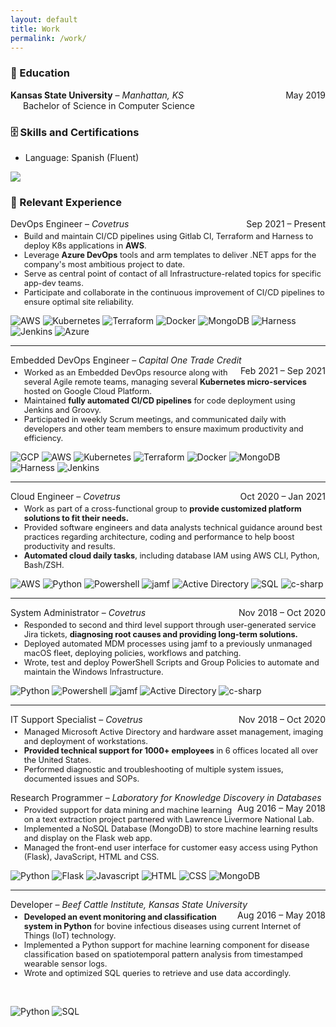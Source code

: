 ```yaml
---
layout: default
title: Work
permalink: /work/
---
```



### 📓 Education
<p style="text-align:left;">
    <b>Kansas State University</b> – <i>Manhattan, KS</i>
    <span style="float:right;">
        May 2019
    </span>
  <br> 
  <span style="margin-left: 20px;">
        Bachelor of Science in Computer Science
    </span>
</p>


### 🗄 Skills and Certifications
- Language: Spanish (Fluent)

[<img src="../assets/img/skills/aws-certified-solutions-architect-associate-2.png">](https://www.credly.com/badges/6c7f098c-5c3a-4d65-afeb-0f6b6da6aa65/public_url)

### 💼 Relevant Experience 
<p style="text-align:left;">
    DevOps Engineer – <i>Covetrus</i>
    <span style="float:right;">
        Sep 2021 – Present
    </span>
    <ul style="font-size: .8rem; margin-top: -10px">
        <li>
        Build and maintain CI/CD pipelines using Gitlab CI, Terraform and Harness to deploy K8s applications in <b>AWS</b>.
        </li>
        <li>
        Leverage <b>Azure DevOps</b> tools and arm templates to deliver .NET apps for the company's most ambitious project to date.
        </li>
        <li>
        Serve as central point of contact of all Infrastructure-related topics for specific app-dev teams.</li>
        <li>
        Participate and collaborate in the continuous improvement of CI/CD pipelines to ensure optimal site reliability.
        </li>
    </ul>
</p>

![AWS](../assets/img/skills/aws.png)    ![Kubernetes](../assets/img/skills/kubernetes.png)  ![Terraform](../assets/img/skills/terraform.png) ![Docker](../assets/img/skills/docker.png) ![MongoDB](../assets/img/skills/mongodb.png)    ![Harness](../assets/img/skills/harness.png) ![Jenkins](../assets/img/skills/jenkins.png)   ![Azure](../assets/img/skills/azure.png)

<hr>
<p style="text-align:left;">
    Embedded DevOps Engineer – <i>Capital One Trade Credit</i>
    <span style="float:right;">
        Feb 2021 – Sep 2021
    </span>
    <ul style="font-size: .8rem; margin-top: -10px">
        <li>
        Worked as an Embedded DevOps resource along with several Agile remote teams, managing several <b>Kubernetes micro-services</b> hosted on Google Cloud Platform.
        </li>
        <li>
        Maintained <b>fully automated CI/CD pipelines</b> for code deployment using Jenkins and Groovy.</li>
        <li>
        Participated in weekly Scrum meetings, and communicated daily with developers and other team members to ensure maximum productivity and efficiency.
        </li>
    </ul>
</p>

![GCP](../assets/img/skills/gcp.png)    ![AWS](../assets/img/skills/aws.png)    ![Kubernetes](../assets/img/skills/kubernetes.png)  ![Terraform](../assets/img/skills/terraform.png)    ![Docker](../assets/img/skills/docker.png)   ![MongoDB](../assets/img/skills/mongodb.png)    ![Harness](../assets/img/skills/harness.png)   ![Jenkins](../assets/img/skills/jenkins.png)

<hr>
<p style="text-align:left;">
    Cloud Engineer – <i>Covetrus</i>
    <span style="float:right;">
        Oct 2020 – Jan 2021
    </span>
        <ul style="font-size: .8rem; margin-top: -10px">
        <li>
        Work as part of a cross-functional group to <b>provide customized platform solutions to fit their needs.</b>
        </li>
        <li>
        Provided software engineers and data analysts technical guidance around best practices regarding architecture, coding and performance to help boost productivity and results.
        </li>
        <li>
        <b>Automated cloud daily tasks</b>, including database IAM using AWS CLI, Python, Bash/ZSH.
        </li>
    </ul>
</p>

![AWS](../assets/img/skills/aws.png)    ![Python](../assets/img/skills/python.png)  ![Powershell](../assets/img/skills/powershell.png)  ![jamf](../assets/img/skills/jamf.png)   ![Active Directory](../assets/img/skills/active-directory.png)  ![SQL](../assets/img/skills/sql.png)    ![c-sharp](../assets/img/skills/c-sharp.png)

<hr>
<p style="text-align:left;">
    System Administrator – <i>Covetrus</i>
    <span style="float:right;">
        Nov 2018 – Oct 2020
    </span>
        <ul style="font-size: .8rem; margin-top: -10px">
        <li>
        Responded to second and third level support through user-generated service Jira tickets, <b>diagnosing root causes and providing long-term solutions.</b>
        </li>
        <li>
        Deployed automated MDM processes using jamf to a previously unmanaged macOS fleet, deploying policies, workflows and patching. 
        </li>
        <li>
        Wrote, test and deploy PowerShell Scripts and Group Policies to automate and maintain the Windows Infrastructure. 
        </li>
    </ul>
</p>

![Python](../assets/img/skills/python.png) ![Powershell](../assets/img/skills/powershell.png) ![jamf](../assets/img/skills/jamf.png) ![Active Directory](../assets/img/skills/active-directory.png) ![c-sharp](../assets/img/skills/c-sharp.png)

<hr>
<p style="text-align:left;">
    IT Support Specialist – <i>Covetrus</i>
    <span style="float:right;">
        Nov 2018 – Oct 2020
    </span>
    <ul style="font-size: .8rem; margin-top: -10px">
        <li>Managed Microsoft Active Directory and hardware asset management, imaging and deployment of workstations.</li>
        <li><b>Provided technical support for 1000+ employees</b> in 6 offices located all over the United States.
        </li>
        <li>Performed diagnostic and troubleshooting of multiple system issues, documented issues and SOPs.</li>
    </ul>
</p>
<p style="text-align:left;">
    Research Programmer – <i>Laboratory for Knowledge Discovery in Databases</i>
    <span style="float:right;">
        Aug 2016 – May 2018
    </span>
    <ul style="font-size: .8rem; margin-top: -10px">
    <li>Provided support for data mining and machine learning on a text extraction project partnered with Lawrence Livermore National Lab.
    </li>
    <li>Implemented a NoSQL Database (MongoDB) to store machine learning results and display on the Flask web app. 
    </li>
    <li>Managed the front-end user interface for customer easy access using Python (Flask), JavaScript, HTML and CSS. 
    </li>
</ul>
</p>

![Python](../assets/img/skills/python.png) ![Flask](../assets/img/skills/flask.png) ![Javascript](../assets/img/skills/javascript.png) ![HTML](../assets/img/skills/html.png) ![CSS](../assets/img/skills/css.png) ![MongoDB](../assets/img/skills/mongo.png)

<hr>
<p style="text-align:left;">
    Developer – <i>Beef Cattle Institute, Kansas State University</i>
    <span style="float:right;">
        Aug 2016 – May 2018
    </span>
    <ul style="font-size: .8rem; margin-top: -10px">
    <li><b>Developed an event monitoring and classification system in Python</b> for bovine infectious diseases using current Internet of Things (IoT) technology.
    </li>
    <li>Implemented a Python support for machine learning component for disease classification based on spatiotemporal pattern analysis from timestamped wearable sensor logs.
    </li>
    <li>Wrote and optimized SQL queries to retrieve and use data accordingly. 
    </li>
</ul>
</p> 

  ![Python](../assets/img/skills/python.png) ![SQL](../assets/img/skills/sql.png)
